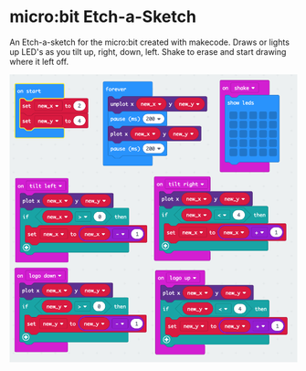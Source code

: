 # micro:bit Etch-a-Sketch
An Etch-a-sketch for the micro:bit created with makecode. Draws or lights up LED's as you tilt up, right, down, left. Shake to erase and start drawing where it left off.

![Makecode Blocks](makecode-microbit-etch-a-sketch.png)

